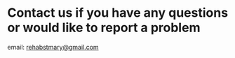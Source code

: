 # Contact us if you have any questions or would like to report a problem
email: rehabstmary@gmail.com
